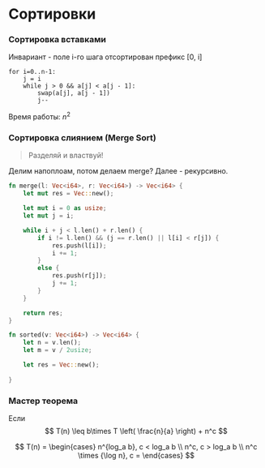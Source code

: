 # Сортировки

### Сортировка вставками

Инвариант - поле i-го шага отсортирован префикс [0, i]



```pseudocode
for i=0..n-1:
	j = i
	while j > 0 && a[j] < a[j - 1]:
		swap(a[j], a[j - 1])
		j--
```

Время работы: $n^2$

### Сортировка слиянием (Merge Sort)

> Разделяй и властвуй!

Делим напоплоам, потом делаем merge? Далее - рекурсивно.



```rust
fn merge(l: Vec<i64>, r: Vec<i64>) -> Vec<i64> {
    let mut res = Vec::new();

    let mut i = 0 as usize;
    let mut j = i;

    while i + j < l.len() + r.len() {
        if i != l.len() && (j == r.len() || l[i] < r[j]) {
            res.push(l[i]);
            i += 1;
        }
        else {
            res.push(r[j]);
            j += 1;
        }
    }

    return res;
}

fn sorted(v: Vec<i64>) -> Vec<i64> {
    let n = v.len();
    let m = v / 2usize;

    let res = Vec::new();
    
}

```





### Мастер теорема

Если 
$$
T(n) \leq b\times T \left( \frac{n}{a} \right) + n^c
$$

$$
T(n) = \begin{cases}
n^{log_a b}, c < log_a b \\
n^c, c > log_a b \\
n^c \times {\log n}, c = 
\end{cases}
$$